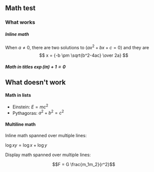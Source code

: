 ## Math test

### What works

##### Inline math

When $a \ne 0$, there are two solutions to $(ax^2 + bx + c = 0)$ and they are
$$ x = {-b \pm \sqrt{b^2-4ac} \over 2a} $$

##### Math in titles $\exp(i\pi) + 1 = 0$


## What doesn't work

#### Math in lists

- Einstein: $E = mc^2$
- Pythagoras: $a^2 + b^2 = c^2$

#### Multiline math

Inline math spanned over multiple lines:

$\log xy =
\log x + \log y$

Display math spanned over multiple lines:

$$F =
G \frac{m_1m_2}{r^2}$$
